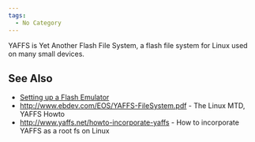 ```yaml
---
tags:
  - No Category
---
```

YAFFS is Yet Another Flash File System, a flash file system for Linux
used on many small devices.

## See Also

- [Setting up a Flash Emulator](setting_up_a_flash_emulator.md)
- <http://www.ebdev.com/EOS/YAFFS-FileSystem.pdf> - The Linux MTD, YAFFS
  Howto
- <http://www.yaffs.net/howto-incorporate-yaffs> - How to incorporate
  YAFFS as a root fs on Linux